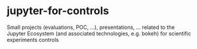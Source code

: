 # jupyter-for-controls
Small projects (evaluations, POC, ...), presentations, ... related to the Jupyter Ecosystem (and associated technologies, e.g. bokeh) for scientific experiments controls 
